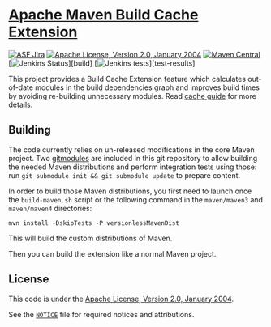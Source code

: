 <!---
 Licensed to the Apache Software Foundation (ASF) under one or more
 contributor license agreements.  See the NOTICE file distributed with
 this work for additional information regarding copyright ownership.
 The ASF licenses this file to You under the Apache License, Version 2.0
 (the "License"); you may not use this file except in compliance with
 the License.  You may obtain a copy of the License at

      http://www.apache.org/licenses/LICENSE-2.0

 Unless required by applicable law or agreed to in writing, software
 distributed under the License is distributed on an "AS IS" BASIS,
 WITHOUT WARRANTIES OR CONDITIONS OF ANY KIND, either express or implied.
 See the License for the specific language governing permissions and
 limitations under the License.
-->
[Apache Maven Build Cache Extension](https://maven.apache.org/extensions/maven-build-cache-extension/)
==================================

[![ASF Jira](https://img.shields.io/endpoint?url=https%3A%2F%2Fmaven.apache.org%2Fbadges%2Fasf_jira-MBUILDCACHE.json)][jira]
[![Apache License, Version 2.0, January 2004](https://img.shields.io/github/license/apache/maven.svg?label=License)][license]
[![Maven Central](https://img.shields.io/maven-central/v/org.apache.maven.extensions/maven-build-cache-extension.svg?label=Maven%20Central)](https://search.maven.org/artifact/org.apache.maven.extensions/maven-build-cache-extension)
[![Jenkins Status](https://img.shields.io/jenkins/s/https/ci-maven.apache.org/job/Maven/job/maven-box/job/maven-build-cache-extension/job/master.svg?)][build]
[![Jenkins tests](https://img.shields.io/jenkins/t/https/ci-maven.apache.org/job/Maven/job/maven-box/job/maven-build-cache-extension/job/master.svg?)][test-results]

This project provides a Build Cache Extension feature which calculates out-of-date modules in the build dependencies graph and improves build times by avoiding re-building unnecessary modules.
Read [cache guide](src/site/markdown/cache.md) for more details.

Building
--------
The code currently relies on un-released modifications in the core Maven project.  Two [gitmodules](https://git-scm.com/book/en/v2/Git-Tools-Submodules) are included in this git repository to allow building the needed Maven distributions and perform integration tests using those: run `git submodule init && git submodule update` to prepare content.

In order to build those Maven distributions, you first need to launch once the `build-maven.sh` script or the following command in the `maven/maven3` and `maven/maven4` directories:
```
mvn install -DskipTests -P versionlessMavenDist
```
This will build the custom distributions of Maven.

Then you can build the extension like a normal Maven project.

License
-------
This code is under the [Apache License, Version 2.0, January 2004][license].

See the [`NOTICE`](./NOTICE) file for required notices and attributions.

[home]: https://maven.apache.org/extensions/maven-build-cache-extension/
[jira]: https://issues.apache.org/jira/projects/MBUILDCACHE/
[license]: https://www.apache.org/licenses/LICENSE-2.0
[build]: https://ci-maven.apache.org/job/Maven/job/maven-box/job/maven-build-cache-extension/job/master/
[test-results]: https://ci-maven.apache.org/job/Maven/job/maven-box/job/maven/job/maven-build-cache-extension/lastCompletedBuild/testReport/
[build-status]: https://img.shields.io/jenkins/s/https/ci-maven.apache.org/job/Maven/job/maven-box/job/maven-build-cache-extension/job/master.svg
[build-tests]: https://img.shields.io/jenkins/t/https/ci-maven.apache.org/job/Maven/job/maven-box/job/maven-build-cache-extension/job/master.svg
